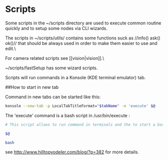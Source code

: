 # Scripts 

Some scripts in the ~/scripts directory are used to execute common routine quickly and to setup some nodes via CLI wizards.

The scripts in ~/scripts/utils/ contains some functions suck as //info() ask() ok()// that should be always  used in order to make them easier to use and edit.\\

For camera related scripts see [[vision|vision]].\\


~/scripts/fastSetup has some wizard scripts.

Scripts will run commands in a Konsole (KDE terminal emulator) tab.

##How to start in new tab

Command in new tabs can be started like this:

```bash
konsole --new-tab -p LocalTabTitleFormat="$tabName" -e 'execute' $@
```

The 'execute' command is a bash script in /usr/bin/execute :

```bash
# This script allows to run command in terminals and the to start a bash shell at the end

$@

bash
```

see http://www.hilltopyodeler.com/blog/?p=382 for more details.


